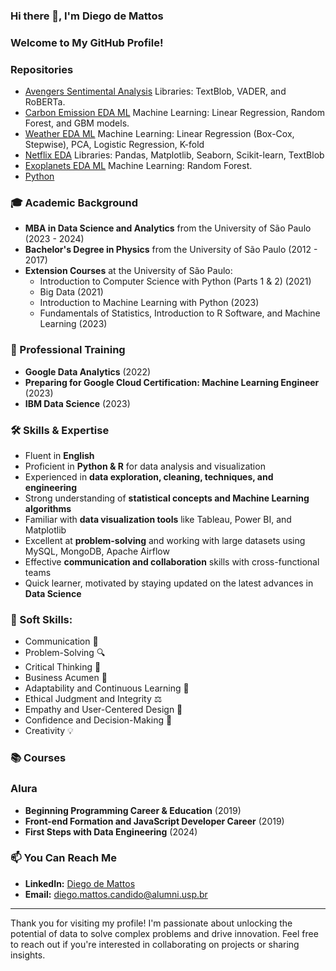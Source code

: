 ### Hi there 👋, I'm Diego de Mattos

### Welcome to My GitHub Profile!

### Repositories

- [Avengers Sentimental Analysis](https://github.com/diguitarrista/Avengers-Sentimental-Analysis-ML-Python)
  Libraries: TextBlob, VADER, and RoBERTa.
- [Carbon Emission EDA ML](https://github.com/diguitarrista/Carbon-Emission-EDA-ML-Python)
  Machine Learning: Linear Regression, Random Forest, and GBM models.
- [Weather EDA ML](https://github.com/diguitarrista/Weather-EDA-ML-Python)
  Machine Learning: Linear Regression (Box-Cox, Stepwise), PCA, Logistic Regression, K-fold
- [Netflix EDA](https://github.com/diguitarrista/Netflix-Titles-EDA-Python)
  Libraries: Pandas, Matplotlib, Seaborn, Scikit-learn, TextBlob
- [Exoplanets EDA ML](https://github.com/diguitarrista/Exoplanets-EDA-ML-Python)
  Machine Learning: Random Forest.
- [Python](https://github.com/diguitarrista/Python-Basics-Projects)
  
### 🎓 Academic Background
- **MBA in Data Science and Analytics** from the University of São Paulo (2023 - 2024)
- **Bachelor's Degree in Physics** from the University of São Paulo (2012 - 2017)
- **Extension Courses** at the University of São Paulo:
  - Introduction to Computer Science with Python (Parts 1 & 2) (2021)
  - Big Data (2021)
  - Introduction to Machine Learning with Python (2023)
  - Fundamentals of Statistics, Introduction to R Software, and Machine Learning (2023)

### 💼 Professional Training
- **Google Data Analytics** (2022)
- **Preparing for Google Cloud Certification: Machine Learning Engineer** (2023)
- **IBM Data Science** (2023)

### 🛠 Skills & Expertise
- Fluent in **English**
- Proficient in **Python & R** for data analysis and visualization
- Experienced in **data exploration, cleaning, techniques, and engineering**
- Strong understanding of **statistical concepts and Machine Learning algorithms**
- Familiar with **data visualization tools** like Tableau, Power BI, and Matplotlib
- Excellent at **problem-solving** and working with large datasets using MySQL, MongoDB, Apache Airflow
- Effective **communication and collaboration** skills with cross-functional teams
- Quick learner, motivated by staying updated on the latest advances in **Data Science**


### 🌟 Soft Skills:

- Communication 💬
- Problem-Solving 🔍
- Critical Thinking 💭
- Business Acumen 💼
- Adaptability and Continuous Learning 🔄
- Ethical Judgment and Integrity ⚖️
- Empathy and User-Centered Design 👥
- Confidence and Decision-Making 🎯
- Creativity 💡

### 📚 Courses
### Alura
- **Beginning Programming Career & Education** (2019)
- **Front-end Formation and JavaScript Developer Career** (2019)
- **First Steps with Data Engineering** (2024)

### 📫 You Can Reach Me
- **LinkedIn:** [Diego de Mattos](https://www.linkedin.com/in/diego-de-mattos-166417167/)
- **Email:** diego.mattos.candido@alumni.usp.br
---

Thank you for visiting my profile! I'm passionate about unlocking the potential of data to solve complex problems and drive innovation. Feel free to reach out if you're interested in collaborating on projects or sharing insights.

